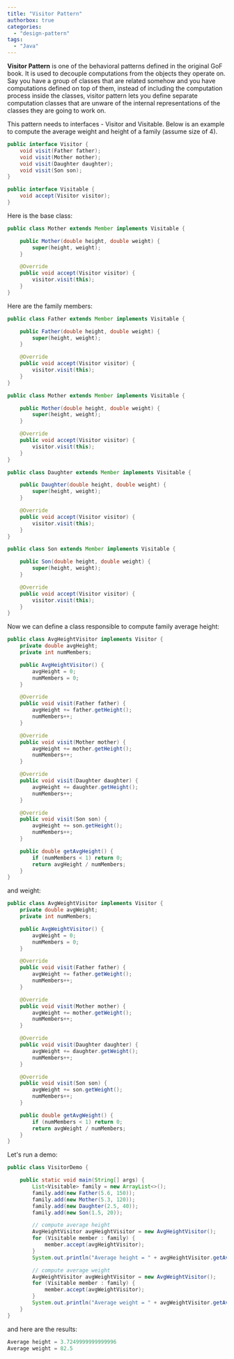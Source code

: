 ```yaml
---
title: "Visitor Pattern"
authorbox: true
categories:
  - "design-pattern"
tags:
  - "Java"
---
```



**Visitor Pattern** is one of the behavioral patterns defined in the original GoF book.
It is used to decouple computations from the objects they operate on.
Say you have a group of classes that are related somehow and you have computations defined on top of them, instead of including the computation process inside the classes, visitor pattern lets you define separate computation classes that are unware of the internal representations of the classes they are going to work on.


This pattern needs to interfaces - Visitor and Visitable.
Below is an example to compute the average weight and height of a family (assume size of 4).
```java
public interface Visitor {
    void visit(Father father);
    void visit(Mother mother);
    void visit(Daughter daughter);
    void visit(Son son);
}
```

```java
public interface Visitable {
    void accept(Visitor visitor);
}
```

Here is the base class:
```java
public class Mother extends Member implements Visitable {

    public Mother(double height, double weight) {
        super(height, weight);
    }

    @Override
    public void accept(Visitor visitor) {
        visitor.visit(this);
    }
}
```

Here are the family members:
```java
public class Father extends Member implements Visitable {

    public Father(double height, double weight) {
        super(height, weight);
    }

    @Override
    public void accept(Visitor visitor) {
        visitor.visit(this);
    }
}
```

```java
public class Mother extends Member implements Visitable {

    public Mother(double height, double weight) {
        super(height, weight);
    }

    @Override
    public void accept(Visitor visitor) {
        visitor.visit(this);
    }
}
```

```java
public class Daughter extends Member implements Visitable {

    public Daughter(double height, double weight) {
        super(height, weight);
    }

    @Override
    public void accept(Visitor visitor) {
        visitor.visit(this);
    }
}
```

```java
public class Son extends Member implements Visitable {

    public Son(double height, double weight) {
        super(height, weight);
    }

    @Override
    public void accept(Visitor visitor) {
        visitor.visit(this);
    }
}
```


Now we can define a class responsible to compute family average height:
```java
public class AvgHeightVisitor implements Visitor {
    private double avgHeight;
    private int numMembers;

    public AvgHeightVisitor() {
        avgHeight = 0;
        numMembers = 0;
    }

    @Override
    public void visit(Father father) {
        avgHeight += father.getHeight();
        numMembers++;
    }

    @Override
    public void visit(Mother mother) {
        avgHeight += mother.getHeight();
        numMembers++;
    }

    @Override
    public void visit(Daughter daughter) {
        avgHeight += daughter.getHeight();
        numMembers++;
    }

    @Override
    public void visit(Son son) {
        avgHeight += son.getHeight();
        numMembers++;
    }

    public double getAvgHeight() {
        if (numMembers < 1) return 0;
        return avgHeight / numMembers;
    }
}
```

and weight:
```java
public class AvgWeightVisitor implements Visitor {
    private double avgWeight;
    private int numMembers;

    public AvgWeightVisitor() {
        avgWeight = 0;
        numMembers = 0;
    }

    @Override
    public void visit(Father father) {
        avgWeight += father.getWeight();
        numMembers++;
    }

    @Override
    public void visit(Mother mother) {
        avgWeight += mother.getWeight();
        numMembers++;
    }

    @Override
    public void visit(Daughter daughter) {
        avgWeight += daughter.getWeight();
        numMembers++;
    }

    @Override
    public void visit(Son son) {
        avgWeight += son.getWeight();
        numMembers++;
    }

    public double getAvgWeight() {
        if (numMembers < 1) return 0;
        return avgWeight / numMembers;
    }
}
```


Let's run a demo:
```java
public class VisitorDemo {

    public static void main(String[] args) {
        List<Visitable> family = new ArrayList<>();
        family.add(new Father(5.6, 150));
        family.add(new Mother(5.3, 120));
        family.add(new Daughter(2.5, 40));
        family.add(new Son(1.5, 20));

        // compute average height
        AvgHeightVisitor avgHeightVisitor = new AvgHeightVisitor();
        for (Visitable member : family) {
            member.accept(avgHeightVisitor);
        }
        System.out.println("Average height = " + avgHeightVisitor.getAvgHeight());

        // compute average weight
        AvgWeightVisitor avgWeightVisitor = new AvgWeightVisitor();
        for (Visitable member : family) {
            member.accept(avgWeightVisitor);
        }
        System.out.println("Average weight = " + avgWeightVisitor.getAvgWeight());
    }
}
```

and here are the results:
```java
Average height = 3.7249999999999996
Average weight = 82.5
```



